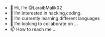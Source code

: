 - 👋 Hi, I’m @LaraibMalik02
- 👀 I’m interested in hacking,coding.
- 🌱 I’m currently learning different languages
- 💞️ I’m looking to collaborate on ...
- 📫 How to reach me ...

<!---
LaraibMalik02/LaraibMalik02 is a ✨ special ✨ repository because its `README.md` (this file) appears on your GitHub profile.
You can click the Preview link to take a look at your changes.
--->
